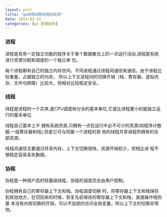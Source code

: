 ```yaml
---
layout: post
title: "go进程线程协程的区别"
date: 2024-03-14
categories: [go 数据结构]
---
```

### 进程
进程是具有⼀定独⽴功能的程序关于某个数据集合上的⼀次运⾏活动,进程是系统进⾏资源分配和调度的⼀个独⽴单
位。

每个进程都有⾃⼰的独⽴内存空间，不同进程通过进程间通信来通信。由于进程⽐较重量，占据独⽴的内存，
所以上下⽂进程间的切换开销（栈、寄存器、虚拟内存、⽂件句柄等）⽐较⼤，但相对⽐较稳定安全。
### 线程
线程是进程的⼀个实体,是CPU调度和分派的基本单位,它是⽐进程更⼩的能独⽴运⾏的基本单位.

线程⾃⼰基本上不
拥有系统资源,只拥有⼀点在运⾏中必不可少的资源(如程序计数器,⼀组寄存器和栈),但是它可与同属⼀个进程的其
他的线程共享进程所拥有的全部资源。

线程间通信主要通过共享内存，上下⽂切换很快，资源开销较少，但相⽐进
程不够稳定容易丢失数据。
### 协程
协程是⼀种⽤户态的轻量级线程，协程的调度完全由⽤户控制。

协程拥有⾃⼰的寄存器上下⽂和栈。协程调度切换
时，将寄存器上下⽂和栈保存到其他地⽅，在切回来的时候，恢复先前保存的寄存器上下⽂和栈，直接操作栈则基
本没有内核切换的开销，可以不加锁的访问全局变量，所以上下⽂的切换⾮常快。

